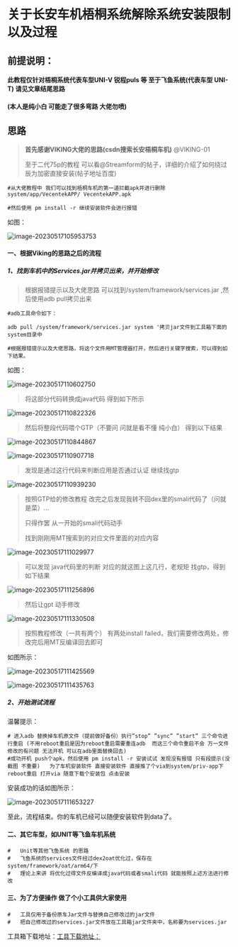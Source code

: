 # 关于长安车机梧桐系统解除系统安装限制以及过程

## 前提说明：

#### 	此教程仅针对梧桐系统代表车型UNI-V 锐程puls 等 至于飞鱼系统(代表车型 UNI-T) 请见文章结尾思路
####	(本人是纯小白 可能走了很多弯路 大佬勿喷)

## 思路

> **首先感谢VIKING大佬的思路(csdn搜索长安梧桐车机)** @VIKING-01
>
> 至于二代75p的教程 可以看@Streamform的帖子，详细的介绍了如何绕过辰为加密直接安装(帖子地址百度)

```SHELL
#从大佬教程中 我们可以找到梧桐车机的第一道拦截apk并进行删除 system/app/VecentekAPP/ VecentekAPP.apk

#然后使用 pm install -r 继续安装软件会进行报错
```

如图：

![image-20230517105953753](D:\cydesk\Desktop\车机文档\image\1.png)

#### 一、根据Viking的思路之后的流程

##### 1、找到车机中的Services.jar并拷贝出来，并开始修改

> 根据报错提示以及大佬思路 可以找到/system/framework/services.jar ,然后使用adb pull拷贝出来

```shell
#adb工具命令如下：

adb pull /system/framework/services.jar system '拷贝jar文件到工具箱下面的system目录中

#根据报错提示以及大佬思路，将这个文件用MT管理器打开，然后进行关键字搜索，可以得到如下结果。
```

如图：

![image-20230517110602750](D:\cydesk\Desktop\车机文档\image\2.png)

> 将这部分代码转换成java代码 得到如下所示

![image-20230517110822326](D:\cydesk\Desktop\车机文档\image\3.png)

> 然后将整段代码喂个GTP（不要问 问就是看不懂 纯小白） 得到以下结果

![image-20230517110844867](D:\cydesk\Desktop\车机文档\image\4.png)

![image-20230517110907718](D:\cydesk\Desktop\车机文档\image\5.png)

> 发现是通过这行代码来判断应用是否通过认证 继续找gtp 

![image-20230517110939230](D:\cydesk\Desktop\车机文档\image\6.png)

> 按照GTP给的修改教程 改完之后发现我转不回dex里的smali代码了（问就是菜）…
>
> 只得作罢 从一开始的smali代码动手 
>
> 找到刚刚用MT搜索到的对应文件里面的对应内容

![image-20230517111029977](D:\cydesk\Desktop\车机文档\image\7.png)

>可以发现 java代码里的判断 对应的就这图上这几行，老规矩 找gtp，得到如下结果

![image-20230517111256896](D:\cydesk\Desktop\车机文档\image\8.png)

> 然后让gpt 动手修改

![image-20230517111330508](C:\Users\Administrator\AppData\Roaming\Typora\typora-user-images\image-20230517111330508.png)

> 按照教程修改（一共有两个） 有两处install failed，我们需要修改两处，修改完后用MT反编译回去即可

如图所示：

![image-20230517111425569](D:\cydesk\Desktop\车机文档\image\9.png)

![image-20230517111435763](D:\cydesk\Desktop\车机文档\image\10.png)

##### 2、开始测试流程

温馨提示：

```shell
# 进入adb 替换掉车机原文件（提前做好备份）执行”stop” ”sync” ”start” 三个命令进行重启 (不用reboot重启是因为reboot重启需要重连adb  而这三个命令重启不会 万一文件修改的有问题 无法开机 可以在adb里面替换回去)
#成功开机 push个apk，然后使用 pm install -r 安装试试 发现没有报错 只有段提示(没截图 不重要)   为了车机安装软件 直接安装软件 直接推了个via到system/priv-app下  reboot重启 打开via 随意下载个安装包 点击安装
```

安装成功的话如图所示：

![image-20230517111653227](D:\cydesk\Desktop\车机文档\image\11.png)

至此，流程结束。你的车机已经可以随便安装软件到data了。

#### 二、其它车型，如UNIT等飞鱼车机系统

```shell
#	Unit等其他飞鱼系统 的思路 
#	飞鱼系统的services文件经过dex2oat优化过，保存在system/framework/oat/arm64/下
#	理论上来讲 将优化过得文件反编译成java代码或者smali代码 就能按照上述方法进行修改
```

#### 三、为了方便操作 做了个小工具供大家使用

```shell
#	工具仅用于备份原车Jar文件与替换自己修改过的jar文件
#	把自己修改过的services.jar文件放在工具箱jar文件夹中，名称要为services.jar
```

工具箱下载地址：[工具下载地址：](http://apk.xxx.xx)

